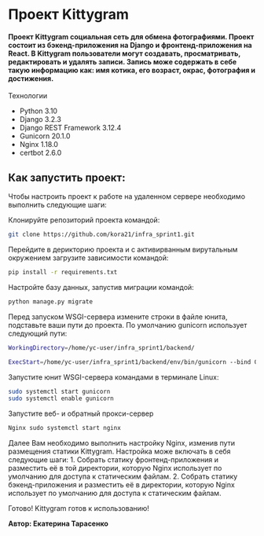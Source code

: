# Проект Kittygram
#### Проект Kittygram социальная сеть для обмена фотографиями. Проект состоит из бэкенд-приложения на Django и фронтенд-приложения на React. В Kittygram пользователи могут создавать, просматривать, редактировать и удалять записи. Запись може содержать в себе такую информацию как: имя котика, его возраст, окрас, фотография и достижения.


Технологии

- Python 3.10
- Django 3.2.3
- Django REST Framework 3.12.4
- Gunicorn 20.1.0
- Nginx 1.18.0
- certbot 2.6.0

## Как запустить проект:

Чтобы настроить проект к работе на удаленном сервере необходимо выполнить следующие шаги:

Клонируйте репозиторий проекта командой:
```sh
git clone https://github.com/kora21/infra_sprint1.git
```

Перейдите в дерикторию проекта и с активирванным вирутальным окружением загрузите зависимости командой: 

```sh
pip install -r requirements.txt
```

Настройте базу данных, запустив миграции командой:

```sh
python manage.py migrate
```
Перед запуском WSGI-сервера измените строки в файле юнита, подставьте ваши пути до проекта. По умолчанию gunicorn использует следующий пути: 

```sh
WorkingDirectory=/home/yc-user/infra_sprint1/backend/

ExecStart=/home/yc-user/infra_sprint1/backend/env/bin/gunicorn --bind 0.0.0.0:8030 kittygram_backend.wsgi
```

Запустите юнит WSGI-сервера командами в терминале Linux: 

```sh
sudo systemctl start gunicorn
sudo systemctl enable gunicorn
```

Запустите веб- и обратный прокси-сервер 
```sh
Nginx sudo systemctl start nginx
```

Далее Вам необходимо выполнить настройку Nginx, изменив пути размещения статики Kittygram. Настройка може включать в себя следующие шаги: 1. Собрать статику фронтенд-приложения и разместить её в той директории, которую Nginx использует по умолчанию для доступа к статическим файлам. 2. Собрать статику бэкенд-приложения и разместить её в директории, которую Nginx использует по умолчанию для доступа к статическим файлам.

Готово! Kittygram готов к использованию!


**Автор: Екатерина Тарасенко**

